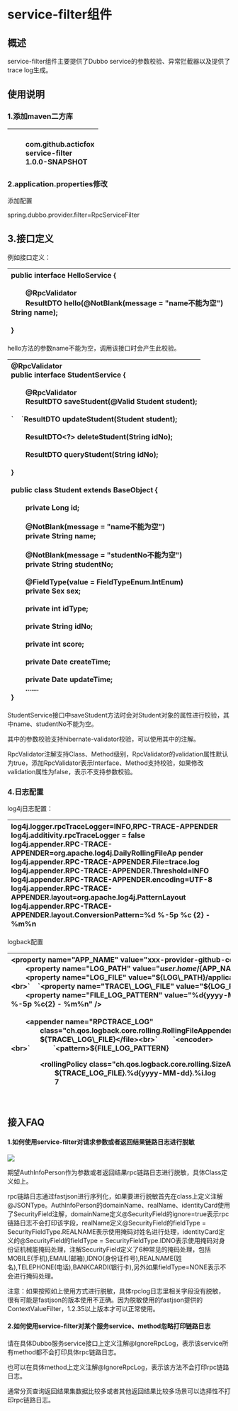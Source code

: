 # **service-filter组件**
## **概述**
service-filter组件主要提供了Dubbo service的参数校验、异常拦截器以及提供了trace log生成。

## **使用说明**
### **1.添加maven二方库**

|<dependency><br>`    `<groupId>com.github.acticfox</groupId><br>`    `<artifactId>service-filter</artifactId><br>`    `<version>1.0.0-SNAPSHOT</version><br></dependency>|
| :- |

### **2.application.properties修改**
添加配置

spring.dubbo.provider.filter=RpcServiceFilter
## **3.接口定义**
例如接口定义：

|public interface HelloService {<br> <br>`    `@RpcValidator<br>`    `ResultDTO<String> hello(@NotBlank(message = "name不能为空") String name);<br> <br>}|
| :- |
hello方法的参数name不能为空，调用该接口时会产生此校验。


|@RpcValidator<br>public interface StudentService {<br> <br>`    `@RpcValidator<br>`    `ResultDTO<?> saveStudent(@Valid Student student);<br> <br>`    `ResultDTO<?> updateStudent(Student student);<br> <br>`    `ResultDTO<?> deleteStudent(String idNo);<br> <br>`    `ResultDTO<Student> queryStudent(String idNo);<br> <br>}<br> <br>public class Student extends BaseObject {<br> <br>`    `private Long id;<br> <br>`    `@NotBlank(message = "name不能为空")<br>`    `private String name;<br> <br>`    `@NotBlank(message = "studentNo不能为空")<br>`    `private String studentNo;<br> <br>`    `@FieldType(value = FieldTypeEnum.IntEnum)<br>`    `private Sex sex;<br> <br>`    `private int idType;<br> <br>`    `private String idNo;<br> <br>`    `private int score;<br> <br>`    `private Date createTime;<br> <br>`    `private Date updateTime;<br>`    `....... <br>}|
| :- |
StudentService接口中saveStudent方法时会对Student对象的属性进行校验，其中name、studentNo不能为空。

其中的参数校验支持hibernate-validator校验，可以使用其中的注解。

RpcValidator注解支持Class、Method级别，RpcValidator的validation属性默认为true，添加RpcValidator表示Interface、Method支持校验，如果修改validation属性为false，表示不支持参数校验。

### **4.日志配置**
log4j日志配置：

|log4j.logger.rpcTraceLogger=INFO,RPC-TRACE-APPENDER <br>log4j.additivity.rpcTraceLogger = false<br>log4j.appender.RPC-TRACE-APPENDER=org.apache.log4j.DailyRollingFileAp pender<br>log4j.appender.RPC-TRACE-APPENDER.File=trace.log<br>log4j.appender.RPC-TRACE-APPENDER.Threshold=INFO<br>log4j.appender.RPC-TRACE-APPENDER.encoding=UTF-8<br>log4j.appender.RPC-TRACE-APPENDER.layout=org.apache.log4j.PatternLayout<br>log4j.appender.RPC-TRACE-APPENDER.layout.ConversionPattern=%d %-5p %c {2} - %m%n|
| :- |

logback配置

|<property name="APP\_NAME" value="xxx-provider-github-com" /><br>`    `<property name="LOG\_PATH" value="${user.home}/${APP\_NAME}/logs" /><br>`    `<property name="LOG\_FILE" value="${LOG\_PATH}/application.log" /><br>`    `<property name="TRACE\_LOG\_FILE" value="${LOG\_PATH}/trace.log" /><br>`    `<property name="FILE\_LOG\_PATTERN" value="%d{yyyy-MM-dd HH:mm:ss.SSS} %-5p %c{2} - %m%n" /><br>     <br>`    `<appender name="RPCTRACE\_LOG"<br>`        `class="ch.qos.logback.core.rolling.RollingFileAppender"><br>`        `<file>${TRACE\_LOG\_FILE}</file><br>`        `<encoder><br>`            `<pattern>${FILE\_LOG\_PATTERN}</pattern><br>`        `</encoder><br>`        `<rollingPolicy class="ch.qos.logback.core.rolling.SizeAndTimeBasedRollingPolicy"><br>`            `<fileNamePattern>${TRACE\_LOG\_FILE}.%d{yyyy-MM-dd}.%i.log</fileNamePattern><br>`            `<maxHistory>7</maxHistory><br>`        `</rollingPolicy><br>`    `</appender>|
| :- |

## **接入FAQ**
#### **1.如何使⽤service-filter对请求参数或者返回结果链路⽇志进⾏脱敏**
![](Aspose.Words.6bd0736a-8135-4a9e-86fa-cfe73b0b9da9.001.png)

期望AuthInfoPerson作为参数或者返回结果rpc链路⽇志进⾏脱敏，具体Class定义如上。

rpc链路⽇志通过fastjson进⾏序列化，如果要进⾏脱敏⾸先在class上定义注解@JSONType。AuthInfoPerson的domainName、realName、identityCard使⽤了SecurityField注解，domainName定义@SecurityField的ignore=true表示rpc链路⽇志不会打印该字段，realName定义@SecurityField的fieldType = SecurityFieldType.REALNAME表示使⽤掩码对姓名进⾏处理，identityCard定义的@SecurityField的fieldType = SecurityFieldType.IDNO表示使⽤掩码对身份证机械能掩码处理，注解SecurityField定义了6种常⻅的掩码处理，包括MOBILE(⼿机),EMAIL(邮箱),IDNO(身份证件号),REALNAME(姓名),TELEPHONE(电话),BANKCARDI(银⾏卡),另外如果fieldType=NONE表示不会进⾏掩码处理。

注意：如果按照如上使⽤⽅式进⾏脱敏，具体rpclog⽇志⾥相关字段没有脱敏，很有可能是fastjson的版本使⽤不正确。因为脱敏使⽤的fastjson提供的ContextValueFilter，1.2.35以上版本才可以正常使⽤。
#### **2.如何使⽤service-filter对某个服务service、method忽略打印链路⽇志**
请在具体Dubbo服务service接口上定义注解@IgnoreRpcLog，表示该service所有method都不会打印具体rpc链路⽇志。

也可以在具体method上定义注解@IgnoreRpcLog，表示该⽅法不会打印rpc链路⽇志。

通常分⻚查询返回结果集数据⽐较多或者其他返回结果⽐较多场景可以选择性不打印rpc链路⽇志。


